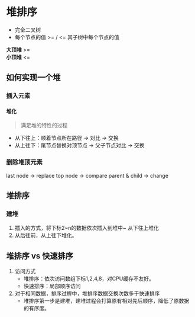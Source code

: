# 堆排序

- 完全二叉树
- 每个节点的值 >= / <= 其子树中每个节点的值

**大顶堆** >=  
**小顶堆** <=  

## 如何实现一个堆

### 插入元素

#### 堆化

> 满足堆的特性的过程

- 从下往上：顺着节点所在路径 -> 对比 -> 交换
- 从上往下：尾节点替换对顶节点 -> 父子节点对比 -> 交换

### 删除堆顶元素

last node -> replace top node -> compare parent & child -> change

## 堆排序

### 建堆

1. 插入的方式，将下标2~n的数据依次插入到堆中~ 从下往上堆化
2. 从后往前，从上往下堆化。

## 堆排序 vs 快速排序

1. 访问方式
   - 堆排序：依次访问数组下标1,2,4,8，对CPU缓存不友好。
   - 快速排序：局部顺序访问
2. 对于相同数据，排序过程中，堆排序数据交换次数多于快速排序
   - 堆排序第一步是建堆，建堆过程会打算原有相对先后顺序，降低了原数据的有序度。
